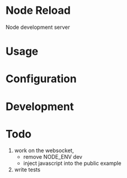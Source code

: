 # Node Reload

Node development server

# Usage

# Configuration

# Development

# Todo
1. work on the websocket,
    - remove NODE_ENV dev
    - inject javascript into the public example
2. write tests